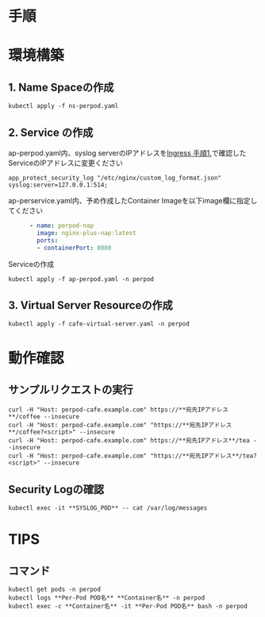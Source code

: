 # 手順

# 環境構築
## 1. Name Spaceの作成
```
kubectl apply -f ns-perpod.yaml
```
## 2. Service の作成
ap-perpod.yaml内、syslog serverのIPアドレスを[Ingress 手順1.](https://github.com/hiropo20/nginx-nap-container-deployment-sample/tree/master/ingress#1-syslog-server%E3%81%AEdeploy)で確認したServiceのIPアドレスに変更ください
```
app_protect_security_log "/etc/nginx/custom_log_format.json" syslog:server=127.0.0.1:514;
```
ap-perservice.yaml内、予め作成したContainer Imageを以下image欄に指定してください
```yaml
      - name: perpod-nap
        image: nginx-plus-nap:latest 
        ports:
        - containerPort: 8080
```
Serviceの作成
```
kubectl apply -f ap-perpod.yaml -n perpod
```
## 3. Virtual Server Resourceの作成
```
kubectl apply -f cafe-virtual-server.yaml -n perpod
```


# 動作確認
## サンプルリクエストの実行
```
curl -H "Host: perpod-cafe.example.com" https://**宛先IPアドレス**/coffee --insecure
curl -H "Host: perpod-cafe.example.com" "https://**宛先IPアドレス**/coffee?<script>" --insecure
curl -H "Host: perpod-cafe.example.com" https://**宛先IPアドレス**/tea --insecure
curl -H "Host: perpod-cafe.example.com" "https://**宛先IPアドレス**/tea?<script>" --insecure
```
## Security Logの確認
```
kubectl exec -it **SYSLOG_POD** -- cat /var/log/messages
```

# TIPS
## コマンド
```
kubectl get pods -n perpod
kubectl logs **Per-Pod POD名** **Container名** -n perpod
kubectl exec -c **Container名** -it **Per-Pod POD名** bash -n perpod
```
